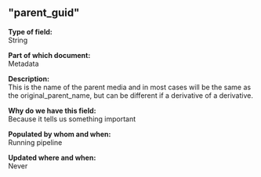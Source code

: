 ## "parent_guid"

**Type of field:**  
String  

**Part of which document:**  
Metadata

**Description:**  
This is the name of the parent media and in most cases will be the same as the original_parent_name, but can be different if a derivative of a derivative.

**Why do we have this field:**  
Because it tells us something important  

**Populated by whom and when:**  
Running pipeline 

**Updated where and when:**  
Never
